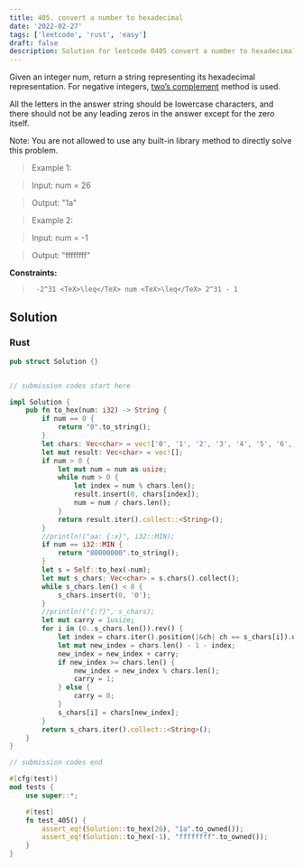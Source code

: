 ```yaml
---
title: 405. convert a number to hexadecimal
date: '2022-02-27'
tags: ['leetcode', 'rust', 'easy']
draft: false
description: Solution for leetcode 0405 convert a number to hexadecimal
---
```


 

  Given an integer num, return a string representing its hexadecimal representation. For negative integers, [two&rsquo;s complement](https://en.wikipedia.org/wiki/Two%27s_complement) method is used.

  All the letters in the answer string should be lowercase characters, and there should not be any leading zeros in the answer except for the zero itself.

  Note: You are not allowed to use any built-in library method to directly solve this problem.

   

 >   Example 1:

 >   Input: num <TeX>=</TeX> 26

 >   Output: "1a"

 >   Example 2:

 >   Input: num <TeX>=</TeX> -1

 >   Output: "ffffffff"

   

  **Constraints:**

  

 >   	-2^31 <TeX>\leq</TeX> num <TeX>\leq</TeX> 2^31 - 1


## Solution
### Rust
```rust
pub struct Solution {}


// submission codes start here

impl Solution {
    pub fn to_hex(num: i32) -> String {
        if num == 0 {
            return "0".to_string();
        }
        let chars: Vec<char> = vec!['0', '1', '2', '3', '4', '5', '6', '7', '8', '9', 'a', 'b', 'c', 'd', 'e', 'f'];
        let mut result: Vec<char> = vec![];
        if num > 0 {
            let mut num = num as usize;
            while num > 0 {
                let index = num % chars.len();
                result.insert(0, chars[index]);
                num = num / chars.len();
            }
            return result.iter().collect::<String>();
        }
        //println!("aa: {:x}", i32::MIN);
        if num == i32::MIN {
            return "80000000".to_string();
        }
        let s = Self::to_hex(-num);
        let mut s_chars: Vec<char> = s.chars().collect();
        while s_chars.len() < 8 {
            s_chars.insert(0, '0');
        }
        //println!("{:?}", s_chars);
        let mut carry = 1usize;
        for i in (0..s_chars.len()).rev() {
            let index = chars.iter().position(|&ch| ch == s_chars[i]).unwrap();
            let mut new_index = chars.len() - 1 - index;
            new_index = new_index + carry;
            if new_index >= chars.len() {
                new_index = new_index % chars.len();
                carry = 1;
            } else {
                carry = 0;
            }
            s_chars[i] = chars[new_index];
        }
        return s_chars.iter().collect::<String>();
    }
}

// submission codes end

#[cfg(test)]
mod tests {
    use super::*;

    #[test]
    fn test_405() {
        assert_eq!(Solution::to_hex(26), "1a".to_owned());
        assert_eq!(Solution::to_hex(-1), "ffffffff".to_owned());
    }
}

```
